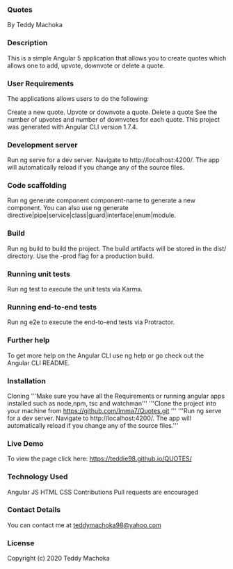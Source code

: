 ### Quotes
By Teddy Machoka

### Description
This is a simple Angular 5 application that allows you to create quotes which allows one to add, upvote, downvote or delete a quote.


### User Requirements
The applications allows users to do the following:

Create a new quote.
Upvote or downvote a quote.
Delete a quote
See the number of upvotes and number of downvotes for each quote.
This project was generated with Angular CLI version 1.7.4.

### Development server
Run ng serve for a dev server. Navigate to http://localhost:4200/. The app will automatically reload if you change any of the source files.

### Code scaffolding
Run ng generate component component-name to generate a new component. You can also use ng generate directive|pipe|service|class|guard|interface|enum|module.

### Build
Run ng build to build the project. The build artifacts will be stored in the dist/ directory. Use the -prod flag for a production build.

### Running unit tests
Run ng test to execute the unit tests via Karma.

### Running end-to-end tests
Run ng e2e to execute the end-to-end tests via Protractor.

### Further help
To get more help on the Angular CLI use ng help or go check out the Angular CLI README.

### Installation
Cloning
'''Make sure you have all the Requirements or running angular apps installed such as node,npm, tsc and watchman'''
'''Clone the project into your machine from https://github.com/Imma7/Quotes.git '''
'''Run ng serve for a dev server. Navigate to http://localhost:4200/. The app will automatically reload if you change any of the source files.'''

### Live Demo
To view the page click here: https://teddie98.github.io/QUOTES/

### Technology Used
Angular JS
HTML
CSS
Contributions
Pull requests are encouraged

### Contact Details
You can contact me at teddymachoka98@yahoo.com

### License
Copyright (c) 2020 Teddy Machoka